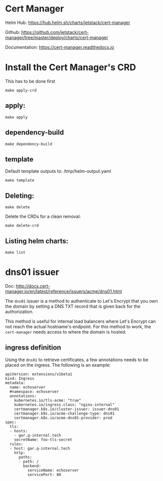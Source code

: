Cert Manager
========

Helm Hub: https://hub.helm.sh/charts/jetstack/cert-manager

Github: https://github.com/jetstack/cert-manager/tree/master/deploy/charts/cert-manager

Documentation: https://cert-manager.readthedocs.io


# Install the Cert Manager's CRD

This has to be done first

```
make apply-crd
```

## apply:
```
make apply
```

## dependency-build

```
make dependency-build
```
## template
Default template outputs to: /tmp/helm-output.yaml
```
make template
```

## Deleting:
```
make delete
```

Delete the CRDs for a clean removal:

```
make delete-crd
```

## Listing helm charts:
```
make list
```

# dns01 issuer
Doc: http://docs.cert-manager.io/en/latest/reference/issuers/acme/dns01.html

The `dns01` issuer is a method to authenticate to Let's Encrypt that you own the domain
by setting a DNS TXT record that is given back for the authorization.

This method is useful for internal load balancers where Let's Encrypt can not reach the
actual hostname's endpoint.  For this method to work, the `cert-manager` needs access
to where the domain is hosted.

## ingress definition
Using the `dns01` to retrieve certificates, a few annotations needs to be placed on
the ingress.  The following is an example:

```
apiVersion: extensions/v1beta1
kind: Ingress
metadata:
  name: echoserver
  #namespace: echoserver
  annotations:
    kubernetes.io/tls-acme: "true"
    kubernetes.io/ingress.class: "nginx-internal"
    certmanager.k8s.io/cluster-issuer: issuer-dns01
    certmanager.k8s.io/acme-challenge-type: dns01
    certmanager.k8s.io/acme-dns01-provider: prod
spec:
  tls:
  - hosts:
    - gar.q-internal.tech
    secretName: foo-tls-secret
  rules:
  - host: gar.q-internal.tech
    http:
      paths:
      - path: /
        backend:
          serviceName: echoserver
          servicePort: 80
```
